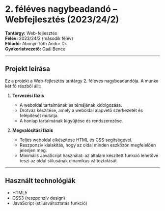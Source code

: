 # 2. féléves nagybeadandó – Webfejlesztés (2023/24/2)

**Tantárgy:** Web-fejlesztés  
**Félév:** 2023/24/2 (második félév)  
**Előadó:** Abonyi-Tóth Andor Dr.  
**Gyakorlatvezető:** Gaál Bence  

---

## Projekt leírása

Ez a projekt a Web-fejlesztés tantárgy 2. féléves nagybeadandója. A munka két fő részből állt:

1. **Tervezési fázis**  
   - A weboldal tartalmának és témájának kidolgozása.  
   - Drótváz készítése, amely a weboldal alapvető szerkezetét és felépítését mutatja.  
   - A honlap tartalmának kigyűjtése és rendszerezése.

2. **Megvalósítási fázis**  
   - Teljes weboldal elkészítése HTML és CSS segítségével.  
   - Reszponzív kialakítás, hogy az oldal minden eszközön megfelelően jelenjen meg.  
   - Minimális JavaScript használat: az általam készített funkció lehetővé teszi az oldal stílusának dinamikus változtatását.

---

## Használt technológiák

- HTML5  
- CSS3 (reszponzív design)  
- JavaScript (stílusváltoztatás funkció)